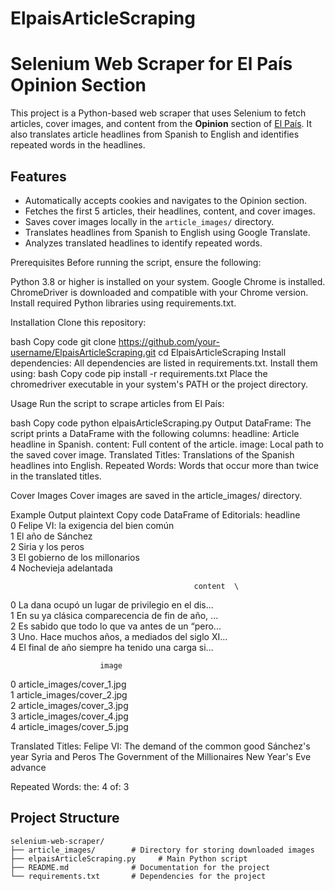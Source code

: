 # ElpaisArticleScraping

# Selenium Web Scraper for El País Opinion Section

This project is a Python-based web scraper that uses Selenium to fetch articles, cover images, and content from the **Opinion** section of [El País](https://elpais.com/). It also translates article headlines from Spanish to English and identifies repeated words in the headlines.

## Features

- Automatically accepts cookies and navigates to the Opinion section.
- Fetches the first 5 articles, their headlines, content, and cover images.
- Saves cover images locally in the `article_images/` directory.
- Translates headlines from Spanish to English using Google Translate.
- Analyzes translated headlines to identify repeated words.

Prerequisites
Before running the script, ensure the following:

Python 3.8 or higher is installed on your system.
Google Chrome is installed.
ChromeDriver is downloaded and compatible with your Chrome version.
Install required Python libraries using requirements.txt.

Installation
Clone this repository:

bash
Copy code
git clone https://github.com/your-username/ElpaisArticleScraping.git
cd ElpaisArticleScraping
Install dependencies:
All dependencies are listed in requirements.txt. Install them using:
bash
Copy code
pip install -r requirements.txt
Place the chromedriver executable in your system's PATH or the project directory.



Usage
Run the script to scrape articles from El País:

bash
Copy code
python elpaisArticleScraping.py
Output
DataFrame: The script prints a DataFrame with the following columns:
headline: Article headline in Spanish.
content: Full content of the article.
image: Local path to the saved cover image.
Translated Titles: Translations of the Spanish headlines into English.
Repeated Words: Words that occur more than twice in the translated titles.

Cover Images
Cover images are saved in the article_images/ directory.

Example Output
plaintext
Copy code
DataFrame of Editorials:
                         headline  \
0  Felipe VI: la exigencia del bien común   
1                       El año de Sánchez   
2                       Siria y los peros   
3          El gobierno de los millonarios   
4                Nochevieja adelantada    

                                             content  \
0  La dana ocupó un lugar de privilegio en el dis...   
1  En su ya clásica comparecencia de fin de año, ...   
2  Es sabido que todo lo que va antes de un “pero...   
3  Uno. Hace muchos años, a mediados del siglo XI...   
4  El final de año siempre ha tenido una carga si...   

                        image  
0  article_images/cover_1.jpg  
1  article_images/cover_2.jpg  
2  article_images/cover_3.jpg  
3  article_images/cover_4.jpg  
4  article_images/cover_5.jpg  

Translated Titles:
Felipe VI: The demand of the common good
Sánchez's year
Syria and Peros
The Government of the Millionaires
New Year's Eve advance

Repeated Words:
the: 4
of: 3

## Project Structure

```plaintext
selenium-web-scraper/
├── article_images/        # Directory for storing downloaded images
├── elpaisArticleScraping.py     # Main Python script
├── README.md              # Documentation for the project
└── requirements.txt       # Dependencies for the project
